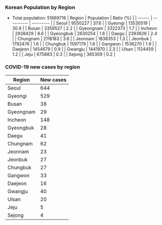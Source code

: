 ### Korean Population by Region
* Total population: 51669716
| Region | Population | Ratio (%) |
| ------ | ---------- | --------- |
| Seoul | 9550227 | 37.6 |
| Gyeongi | 13530519 | 30.9 |
| Busan | 3359527 | 2.2 |
| Gyeongnam | 3322373 | 1.7 |
| Incheon | 2938429 | 8.6 |
| Gyeongbuk | 2630254 | 1.6 |
| Daegu | 2393626 | 2.4 |
| Chungnam | 2118183 | 3.6 |
| Jeonnam | 1838353 | 1.3 |
| Jeonbuk | 1792476 | 1.6 |
| Chungbuk | 1597179 | 1.6 |
| Gangwon | 1536270 | 1.9 |
| Daejeon | 1454679 | 0.9 |
| Gwangju | 1441970 | 2.3 |
| Ulsan | 1124459 | 1.2 |
| Jeju | 675883 | 0.3 |
| Sejong | 365309 | 0.2 |


### COVID-19 new cases by region
| Region | New cases |
| ------ | ---------- |
| Seoul | 644 |
| Gyeongi | 529 |
| Busan | 38 |
| Gyeongnam | 29 |
| Incheon | 148 |
| Gyeongbuk | 28 |
| Daegu | 41 |
| Chungnam | 62 |
| Jeonnam | 23 |
| Jeonbuk | 27 |
| Chungbuk | 27 |
| Gangwon | 33 |
| Daejeon | 16 |
| Gwangju | 40 |
| Ulsan | 20 |
| Jeju | 5 |
| Sejong | 4 |
